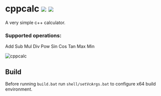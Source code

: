 # cppcalc [![][img_license]](#license) [![][img_loc]][loc] 

[img_license]: https://img.shields.io/badge/License-MIT_or_Apache_2.0-blue.svg
[img_loc]: https://tokei.rs/b1/github/AntonHakansson/cppcalc
[loc]: https://github.com/Aaronepower/tokei

A very simple c++ calculator.

### Supported operations:
Add Sub Mul Div Pow Sin Cos Tan Max Min

![cppcalc](https://user-images.githubusercontent.com/15860608/50938931-edd16700-147a-11e9-8b5d-8fff6fa52df4.gif)

## Build
Before running `build.bat` run `shell/setVcArgs.bat` to configure x64 build environment.
